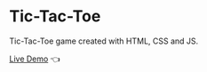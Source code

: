 # Tic-Tac-Toe

Tic-Tac-Toe game created with HTML, CSS and JS.

[Live Demo](https://llpingll.github.io/tic-tac-toe/) :point_left:
